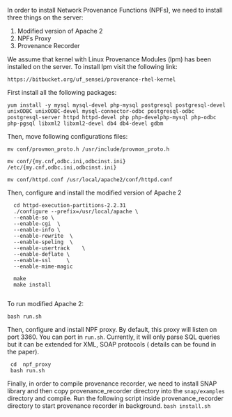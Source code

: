 In order to install Network Provenance Functions (NPFs), we need to install three things on the server:
1) Modified version of Apache 2
2) NPFs Proxy
3) Provenance Recorder

We assume that kernel with Linux Provenance Modules (lpm) has been installed on the server. To install lpm visit the following link:

`https://bitbucket.org/uf_sensei/provenance-rhel-kernel`

First install all the following packages:

`yum install -y mysql mysql-devel php-mysql postgresql postgresql-devel unixODBC unixODBC-devel mysql-connector-odbc postgresql-odbc postgresql-server httpd httpd-devel php php-develphp-mysql php-odbc php-pgsql libxml2 libxml2-devel db4 db4-devel gdbm`

Then, move following configurations files:

`mv conf/provmon_proto.h /usr/include/provmon_proto.h`

`mv conf/{my.cnf,odbc.ini,odbcinst.ini} /etc/{my.cnf,odbc.ini,odbcinst.ini}`

`mv conf/httpd.conf /usr/local/apache2/conf/httpd.conf`

Then, configure and install the modified version of Apache 2

```
  cd httpd-execution-partitions-2.2.31
  ./configure --prefix=/usr/local/apache \
  --enable-so \
  --enable-cgi	\
  --enable-info	\
  --enable-rewrite	\
  --enable-speling	\
  --enable-usertrack	\
  --enable-deflate \
  --enable-ssl	   \
  --enable-mime-magic

  make
  make install
  
```

To run modified Apache 2:

```
bash run.sh

```

Then, configure and install NPF proxy. By default, this proxy will listen on port 3360. You can port in `run.sh`. Currently, it will only parse SQL queries but it can be extended for XML, SOAP protocols ( details can be found in the paper).

```
 cd  npf_proxy
 bash run.sh

```

Finally, in order to compile provenance recorder, we need to install SNAP library and then copy provenance_recorder directory into the `snap/examples` directory and compile.
Run the following script inside provenance_recorder directory to start provenance recorder in background.
` bash install.sh `